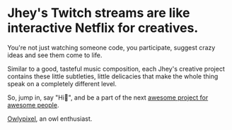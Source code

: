 # Jhey's Twitch streams are like interactive Netflix for creatives.
You're not just watching someone code, you participate, suggest crazy ideas and see them come to life.

Similar to a good, tasteful music composition, each Jhey's creative project contains these little subtleties, little delicacies that make the whole thing speak on a completely different level.

So, jump in, say "Hi👋", and be a part of the next [awesome project for awesome people](https://www.twitch.tv/jh3yy). 

[Owlypixel](https://twitter.com/owlypixel), an owl enthusiast.
